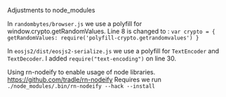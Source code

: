 Adjustments to node_modules

In `randombytes/browser.js` we use a polyfill for window.crypto.getRandomValues. Line 8 is changed to :
`var crypto = { getRandomValues: require('polyfill-crypto.getrandomvalues') }`

In `eosjs2/dist/eosjs2-serialize.js` we use a polyfill for `TextEncoder` and `TextDecoder`. I added `require("text-encoding")` on line 30.

Using rn-nodeify to enable usage of node libraries. https://github.com/tradle/rn-nodeify
Requires we run `./node_modules/.bin/rn-nodeify --hack --install`
